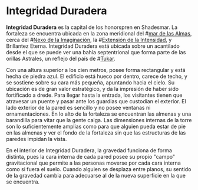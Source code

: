 # Integridad Duradera
**Integridad Duradera** es la capital de los honorspren en Shadesmar. La fortaleza se encuentra ubicada en la zona meridional del #[mar de las Almas](locations/sea-of-souls), cerca del #[Nexo de la Imaginación](locations/nexus-of-imagination), la #[Extensión de la Intensidad](locations/expanse-of-vibrance), y Brillantez Eterna. Integridad Duradera está ubicada sobre un acantilado desde el que se puede ver una bahía septentrional que forma parte de las orillas Astrales, un reflejo del país de #[Tukar](locations/tukar). 

Con una altura superior a los cien metros, posee forma rectangular y está hecha de piedra azul. El edificio está hueco por dentro, carece de techo, y se sostiene sobre su cara más pequeña, apuntando hacia el cielo. Su ubicación es de gran valor estratégico, y da la impresión de haber sido fortificado a drede. Para llegar hasta la entrada, los visitantes tienen que atravesar un puente y pasar ante los guardias que custodian el exterior. El lado exterior de la pared es sencillo y no posee ventanas ni ornamentaciones. En lo alto de la fortaleza se encuentran las almenas y una barandilla para vitar que la gente caiga. Las dimensiones internas de la torre son lo suficientemente amplias como para que alguien pueda estar de pie en las almenas y ver el fondo de la fortaleza sin que las estructuras de las paredes impidan la vista.

En el interior de Integridad Duradera, la gravedad funciona de forma distinta, pues la cara interna de cada pared posee su propio "campo" gravitacional que permite a las personas moverse por cada cara interna como si fuera el suelo. Cuando alguien se desplaza entre planos, su sentido de la gravedad cambia para adecuarse al de la nueva superficie en la que se encuentra.
